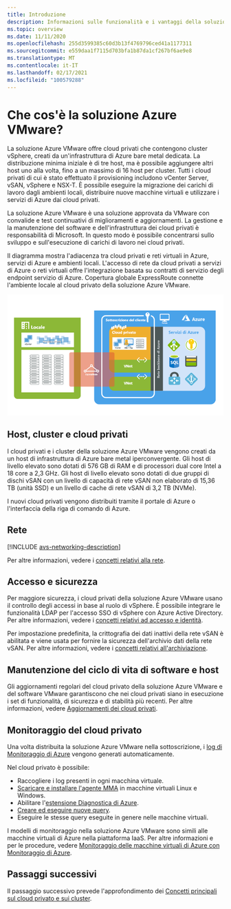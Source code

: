 ```yaml
---
title: Introduzione
description: Informazioni sulle funzionalità e i vantaggi della soluzione Azure VMware per distribuire e gestire i carichi di lavoro basati su VMware in Azure.
ms.topic: overview
ms.date: 11/11/2020
ms.openlocfilehash: 255d3599385c60d3b13f4769796ced41a1177311
ms.sourcegitcommit: e559daa1f7115d703bfa1b87da1cf267bf6ae9e8
ms.translationtype: MT
ms.contentlocale: it-IT
ms.lasthandoff: 02/17/2021
ms.locfileid: "100579288"
---
```

# <a name="what-is-azure-vmware-solution"></a>Che cos'è la soluzione Azure VMware?

La soluzione Azure VMware offre cloud privati che contengono cluster vSphere, creati da un'infrastruttura di Azure bare metal dedicata. La distribuzione minima iniziale è di tre host, ma è possibile aggiungere altri host uno alla volta, fino a un massimo di 16 host per cluster.  Tutti i cloud privati di cui è stato effettuato il provisioning includono vCenter Server, vSAN, vSphere e NSX-T. È possibile eseguire la migrazione dei carichi di lavoro dagli ambienti locali, distribuire nuove macchine virtuali e utilizzare i servizi di Azure dai cloud privati.

La soluzione Azure VMware è una soluzione approvata da VMware con convalide e test continuativi di miglioramenti e aggiornamenti. La gestione e la manutenzione del software e dell'infrastruttura dei cloud privati è responsabilità di Microsoft. In questo modo è possibile concentrarsi sullo sviluppo e sull'esecuzione di carichi di lavoro nei cloud privati. 

Il diagramma mostra l'adiacenza tra cloud privati e reti virtuali in Azure, servizi di Azure e ambienti locali. L'accesso di rete da cloud privati a servizi di Azure o reti virtuali offre l'integrazione basata su contratti di servizio degli endpoint servizio di Azure. Copertura globale ExpressRoute connette l'ambiente locale al cloud privato della soluzione Azure VMware. 

![Immagine dell'adiacenza del cloud privato della soluzione Azure VMware ad Azure e all'ambiente locale](./media/adjacency-overview-drawing-final.png)

## <a name="hosts-clusters-and-private-clouds"></a>Host, cluster e cloud privati

I cloud privati e i cluster della soluzione Azure VMware vengono creati da un host di infrastruttura di Azure bare metal iperconvergente. Gli host di livello elevato sono dotati di 576 GB di RAM e di processori dual core Intel a 18 core a 2,3 GHz. Gli host di livello elevato sono dotati di due gruppi di dischi vSAN con un livello di capacità di rete vSAN non elaborato di 15,36 TB (unità SSD) e un livello di cache di rete vSAN di 3,2 TB (NVMe).

I nuovi cloud privati vengono distribuiti tramite il portale di Azure o l'interfaccia della riga di comando di Azure.

## <a name="networking"></a>Rete

[!INCLUDE [avs-networking-description](includes/azure-vmware-solution-networking-description.md)]

Per altre informazioni, vedere i [concetti relativi alla rete](concepts-networking.md).

## <a name="access-and-security"></a>Accesso e sicurezza

Per maggiore sicurezza, i cloud privati della soluzione Azure VMware usano il controllo degli accessi in base al ruolo di vSphere. È possibile integrare le funzionalità LDAP per l'accesso SSO di vSphere con Azure Active Directory. Per altre informazioni, vedere i [concetti relativi ad accesso e identità](concepts-identity.md).  

Per impostazione predefinita, la crittografia dei dati inattivi della rete vSAN è abilitata e viene usata per fornire la sicurezza dell'archivio dati della rete vSAN. Per altre informazioni, vedere i [concetti relativi all'archiviazione](concepts-storage.md).

## <a name="host-and-software-lifecycle-maintenance"></a>Manutenzione del ciclo di vita di software e host

Gli aggiornamenti regolari del cloud privato della soluzione Azure VMware e del software VMware garantiscono che nei cloud privati siano in esecuzione i set di funzionalità, di sicurezza e di stabilità più recenti. Per altre informazioni, vedere [Aggiornamenti dei cloud privati](concepts-upgrades.md).

## <a name="monitoring-your-private-cloud"></a>Monitoraggio del cloud privato

Una volta distribuita la soluzione Azure VMware nella sottoscrizione, i [log di Monitoraggio di Azure](../azure-monitor/overview.md) vengono generati automaticamente. 

Nel cloud privato è possibile:
- Raccogliere i log presenti in ogni macchina virtuale.
- [Scaricare e installare l'agente MMA](../azure-monitor/agents/log-analytics-agent.md#installation-options) in macchine virtuali Linux e Windows.
- Abilitare l'[estensione Diagnostica di Azure](../azure-monitor/agents/diagnostics-extension-overview.md).
- [Creare ed eseguire nuove query](../azure-monitor/logs/data-platform-logs.md#log-queries).
- Eseguire le stesse query eseguite in genere nelle macchine virtuali.

I modelli di monitoraggio nella soluzione Azure VMware sono simili alle macchine virtuali di Azure nella piattaforma IaaS. Per altre informazioni e per le procedure, vedere [Monitoraggio delle macchine virtuali di Azure con Monitoraggio di Azure](../azure-monitor/vm/monitor-vm-azure.md).

## <a name="next-steps"></a>Passaggi successivi

Il passaggio successivo prevede l'approfondimento dei [Concetti principali sul cloud privato e sui cluster](concepts-private-clouds-clusters.md).

<!-- LINKS - external -->

<!-- LINKS - internal -->
[concepts-private-clouds-clusters]: ./concepts-private-clouds-clusters.md
